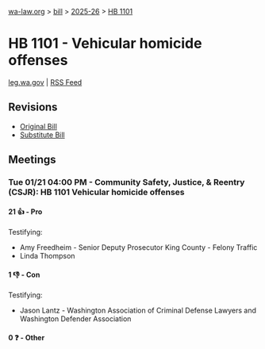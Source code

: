 [wa-law.org](/) > [bill](/bill/) > [2025-26](/bill/2025-26/) > [HB 1101](/bill/2025-26/hb/1101/)

# HB 1101 - Vehicular homicide offenses
[leg.wa.gov](https://app.leg.wa.gov/billsummary?BillNumber=1101&Year=2025&Initiative=false) | [RSS Feed](./rss.xml)

## Revisions
* [Original Bill](1/)
* [Substitute Bill](S/)

## Meetings
### Tue 01/21 04:00 PM - Community Safety, Justice, & Reentry (CSJR): HB 1101 Vehicular homicide offenses
#### 21 👍 - Pro
Testifying:
* Amy Freedheim - Senior Deputy Prosecutor King County - Felony Traffic
* Linda Thompson

#### 1 👎 - Con
Testifying:
* Jason Lantz - Washington Association of Criminal Defense Lawyers and Washington Defender Association

#### 0 ❓ - Other
